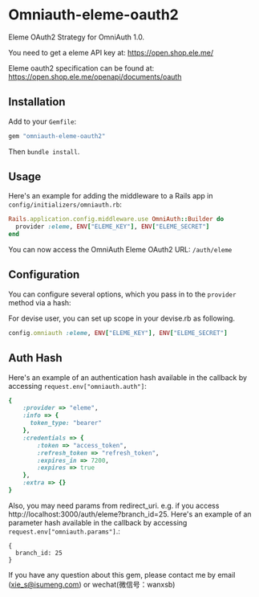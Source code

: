 Omniauth-eleme-oauth2
======================

Eleme OAuth2 Strategy for OmniAuth 1.0. 

You need to get a eleme API key at: https://open.shop.ele.me/

Eleme oauth2 specification can be found at: https://open.shop.ele.me/openapi/documents/oauth

## Installation

Add to your `Gemfile`:

```ruby
gem "omniauth-eleme-oauth2"
```

Then `bundle install`.


## Usage

Here's an example for adding the middleware to a Rails app in `config/initializers/omniauth.rb`:

```ruby
Rails.application.config.middleware.use OmniAuth::Builder do
  provider :eleme, ENV["ELEME_KEY"], ENV["ELEME_SECRET"]
end
```

You can now access the OmniAuth Eleme OAuth2 URL: `/auth/eleme`

## Configuration

You can configure several options, which you pass in to the `provider` method via a hash:

For devise user, you can set up scope in your devise.rb as following.

```ruby
config.omniauth :eleme, ENV["ELEME_KEY"], ENV["ELEME_SECRET"]
```

## Auth Hash

Here's an example of an authentication hash available in the callback by accessing `request.env["omniauth.auth"]`:

```ruby
{
    :provider => "eleme",
    :info => {
      token_type: "bearer"
    },
    :credentials => {
        :token => "access_token",
        :refresh_token => "refresh_token",
        :expires_in => 7200,
        :expires => true
    },
    :extra => {}
}
```

Also, you may need params from redirect_uri. e.g. if you access http://localhost:3000/auth/eleme?branch_id=25. Here's an example of an parameter hash available in the callback by accessing `request.env["omniauth.params"]`.:

```
{
  branch_id: 25
}
```

If you have any question about this gem, please contact me by email (xie_s@isumeng.com) or wechat(微信号：wanxsb)

